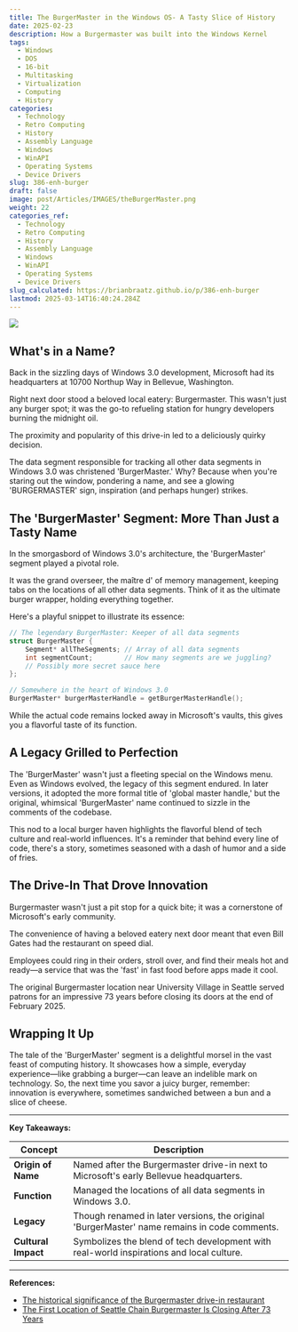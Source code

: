 ```yaml
---
title: The BurgerMaster in the Windows OS- A Tasty Slice of History
date: 2025-02-23
description: How a Burgermaster was built into the Windows Kernel
tags:
  - Windows
  - DOS
  - 16-bit
  - Multitasking
  - Virtualization
  - Computing
  - History
categories:
  - Technology
  - Retro Computing
  - History
  - Assembly Language
  - Windows
  - WinAPI
  - Operating Systems
  - Device Drivers
slug: 386-enh-burger
draft: false
image: post/Articles/IMAGES/theBurgerMaster.png
weight: 22
categories_ref:
  - Technology
  - Retro Computing
  - History
  - Assembly Language
  - Windows
  - WinAPI
  - Operating Systems
  - Device Drivers
slug_calculated: https://brianbraatz.github.io/p/386-enh-burger
lastmod: 2025-03-14T16:40:24.284Z
---
```

![](/post/Articles/IMAGES/burgermaster348s.jpg)

## What's in a Name?

Back in the sizzling days of Windows 3.0 development, Microsoft had its headquarters at 10700 Northup Way in Bellevue, Washington.

Right next door stood a beloved local eatery: Burgermaster. This wasn't just any burger spot; it was the go-to refueling station for hungry developers burning the midnight oil.

The proximity and popularity of this drive-in led to a deliciously quirky decision.

The data segment responsible for tracking all other data segments in Windows 3.0 was christened 'BurgerMaster.' Why? Because when you're staring out the window, pondering a name, and see a glowing 'BURGERMASTER' sign, inspiration (and perhaps hunger) strikes.

## The 'BurgerMaster' Segment: More Than Just a Tasty Name

In the smorgasbord of Windows 3.0's architecture, the 'BurgerMaster' segment played a pivotal role.

It was the grand overseer, the maître d' of memory management, keeping tabs on the locations of all other data segments. Think of it as the ultimate burger wrapper, holding everything together.

Here's a playful snippet to illustrate its essence:

```c
// The legendary BurgerMaster: Keeper of all data segments
struct BurgerMaster {
    Segment* allTheSegments; // Array of all data segments
    int segmentCount;        // How many segments are we juggling?
    // Possibly more secret sauce here
};

// Somewhere in the heart of Windows 3.0
BurgerMaster* burgerMasterHandle = getBurgerMasterHandle();

```

While the actual code remains locked away in Microsoft's vaults, this gives you a flavorful taste of its function.

## A Legacy Grilled to Perfection

The 'BurgerMaster' wasn't just a fleeting special on the Windows menu. Even as Windows evolved, the legacy of this segment endured. In later versions, it adopted the more formal title of 'global master handle,' but the original, whimsical 'BurgerMaster' name continued to sizzle in the comments of the codebase.

This nod to a local burger haven highlights the flavorful blend of tech culture and real-world influences. It's a reminder that behind every line of code, there's a story, sometimes seasoned with a dash of humor and a side of fries.

## The Drive-In That Drove Innovation

Burgermaster wasn't just a pit stop for a quick bite; it was a cornerstone of Microsoft's early community.

The convenience of having a beloved eatery next door meant that even Bill Gates had the restaurant on speed dial.

Employees could ring in their orders, stroll over, and find their meals hot and ready—a service that was the 'fast' in fast food before apps made it cool.

The original Burgermaster location near University Village in Seattle served patrons for an impressive 73 years before closing its doors at the end of February 2025.

## Wrapping It Up

The tale of the 'BurgerMaster' segment is a delightful morsel in the vast feast of computing history. It showcases how a simple, everyday experience—like grabbing a burger—can leave an indelible mark on technology. So, the next time you savor a juicy burger, remember: innovation is everywhere, sometimes sandwiched between a bun and a slice of cheese.

***

**Key Takeaways:**

| Concept             | Description                                                                                  |
| ------------------- | -------------------------------------------------------------------------------------------- |
| **Origin of Name**  | Named after the Burgermaster drive-in next to Microsoft's early Bellevue headquarters.       |
| **Function**        | Managed the locations of all data segments in Windows 3.0.                                   |
| **Legacy**          | Though renamed in later versions, the original 'BurgerMaster' name remains in code comments. |
| **Cultural Impact** | Symbolizes the blend of tech development with real-world inspirations and local culture.     |

***

**References:**

* [The historical significance of the Burgermaster drive-in restaurant](https://devblogs.microsoft.com/oldnewthing/20200114-00/?p=103327)
* [The First Location of Seattle Chain Burgermaster Is Closing After 73 Years](https://seattle.eater.com/2025/1/17/24345810/original-burgermaster-closing-university-village-seattle)
